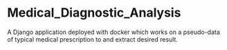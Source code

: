 # Medical_Diagnostic_Analysis
A Django application deployed with docker which works on a pseudo-data of typical medical prescription to and extract desired result. 
